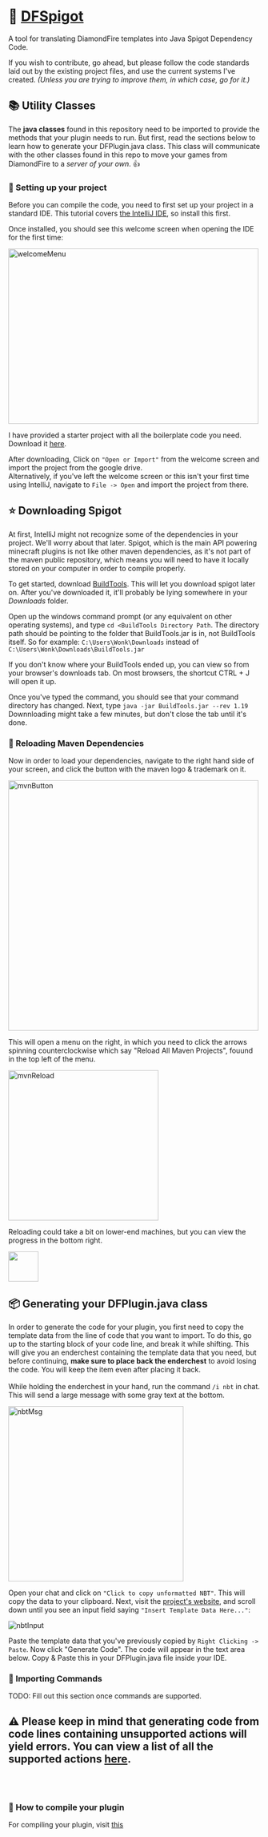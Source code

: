 # 💎 [DFSpigot](https://dfspigot.wonk2.repl.co)
A tool for translating DiamondFire templates into Java Spigot Dependency Code.&nbsp;

If you wish to contribute, go ahead, but please follow the code standards laid out by the existing project files, and use the current systems I've created.
*(Unless you are trying to improve them, in which case, go for it.)*


## 📚 Utility Classes
The **java classes** found in this repository need to be imported to provide the methods that your plugin needs to run. But first, read the sections below to learn how to generate your DFPlugin.java class. This class will communicate with the other classes found in this repo to move your games from DiamondFire to a *server of your own*. 👍

### 💾 Setting up your project
Before you can compile the code, you need to first set up your project in a standard IDE. This tutorial covers [the IntelliJ IDE](https://www.jetbrains.com/idea/download/download-thanks.html?platform=windows&code=IIC), so install this first.

Once installed, you should see this welcome screen when opening the IDE for the first time:

<img src="https://user-images.githubusercontent.com/106038003/179754749-bd1dd846-dc9e-4969-adad-cf449aefd0ec.png" width=500px; height=350px; alt="welcomeMenu">

I have provided a starter project with all the boilerplate code you need. Download it [here](https://drive.google.com/drive/folders/17_R8zd2wP7fS9Sk1wV10HNqDKZxBQKew?usp=sharing).<br>

After downloading, Click on `"Open or Import"` from the welcome screen and import the project from the google drive.
<br>
Alternatively, if you've left the welcome screen or this isn't your first time using IntelliJ, navigate to `File -> Open` and import the project from there.

## ⭐ Downloading Spigot
At first, IntelliJ might not recognize some of the dependencies in your project. We'll worry about that later. Spigot, which is the main API powering minecraft plugins is not like other maven dependencies, as it's not part of the maven public repository, which means you will need to have it locally stored on your computer in order to compile properly.

To get started, download [BuildTools](https://www.spigotmc.org/wiki/buildtools/). This will let you download spigot later on. After you've downloaded it, it'll probably be lying somewhere in your *Downloads* folder.

Open up the windows command prompt (or any equivalent on other operating systems), and type `cd <BuildTools Directory Path`. The directory path should be pointing to the folder that BuildTools.jar is in, not BuildTools itself. So for example: `C:\Users\Wonk\Downloads` instead of `C:\Users\Wonk\Downloads\BuildTools.jar`

If you don't know where your BuildTools ended up, you can view so from your browser's downloads tab. On most browsers, the shortcut CTRL + J will open it up.

Once you've typed the command, you should see that your command directory has changed. Next, type `java -jar BuildTools.jar --rev 1.19`
Downnloading might take a few minutes, but don't close the tab until it's done.

### 🔄 Reloading Maven Dependencies
Now in order to load your dependencies, navigate to the right hand side of your screen, and click the button with the maven logo & trademark on it.

<img src="https://user-images.githubusercontent.com/106038003/179745648-7885d6f1-25dd-45fa-b743-60bb19eabd8e.png" height=500px; alt="mvnButton">

This will open a menu on the right, in which you need to click the arrows spinning counterclockwise which say "Reload All Maven Projects", fouund in the top left of the menu.

<img src="https://user-images.githubusercontent.com/106038003/181191826-ce61cf87-fdbd-4baf-9c80-ab8fcd4e6104.png" height=300px; alt="mvnReload">

Reloading could take a bit on lower-end machines, but you can view the progress in the bottom right.

<img src="https://user-images.githubusercontent.com/106038003/181192690-5bb6174d-6581-4907-a83f-ba3f9fc5a206.png" height=60px;>
<br>


## 📦 Generating your DFPlugin.java class
In order to generate the code for your plugin, you first need to copy the template data from the line of code that you want to import. To do this, go up to the starting block of your code line, and break it while shifting. This will give you an enderchest containing the template data that you need, but before continuing, **make sure to place back the enderchest** to avoid losing the code. You will keep the item even after placing it back.
<br><br>
While holding the enderchest in your hand, run the command `/i nbt` in chat. This will send a large message with some gray text at the bottom.


<img src="https://user-images.githubusercontent.com/106038003/179759270-3ab19a91-d937-4e7d-9895-906abb05672d.png" height=350px; alt="nbtMsg">

Open your chat and click on `"Click to copy unformatted NBT"`. This will copy the data to your clipboard. Next, visit the [project's website](https://dfspigot.wonk2.repl.co/), and scroll down until you see an input field saying `"Insert Template Data Here..."`:

<img src="https://user-images.githubusercontent.com/106038003/179760177-955f575e-23c7-47bc-8d73-f0d9bd90974b.png" alt="nbtInput">

Paste the template data that you've previously copied by `Right Clicking -> Paste`. Now click "Generate Code". The code will appear in the text area below. Copy & Paste this in your DFPlugin.java file inside your IDE.
<br>

### 🎁 Importing Commands
TODO: Fill out this section once commands are supported.

## ⚠️ Please keep in mind that generating code from code lines containing unsupported actions will yield errors. You can view a list of all the supported actions [here](https://github.com/Wonkers0/DFSpigot/blob/main/supported_actions.md).
<br><br>
### 📙 How to compile your plugin
For compiling your plugin, visit [this](https://github.com/Wonkers0/DFSpigot/blob/main/compiling_tutorial.md)
